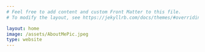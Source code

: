 ```yaml
---
# Feel free to add content and custom Front Matter to this file.
# To modify the layout, see https://jekyllrb.com/docs/themes/#overriding-theme-defaults

layout: home
image: /assets/AboutMePic.jpeg
type: website
---
```

<link rel="canonical" href="{{ site.url }}{{ page.url | replace:'index.html',''}}">
<meta property="og:type" content="website" />